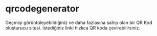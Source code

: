 # qrcodegenerator

Geçmişi görüntüleyebildiğiniz ve daha fazlasına sahip olan bir QR Kod oluşturucu sitesi.
İstediğiniz linki hızlıca QR koda çevirebilirsiniz.
